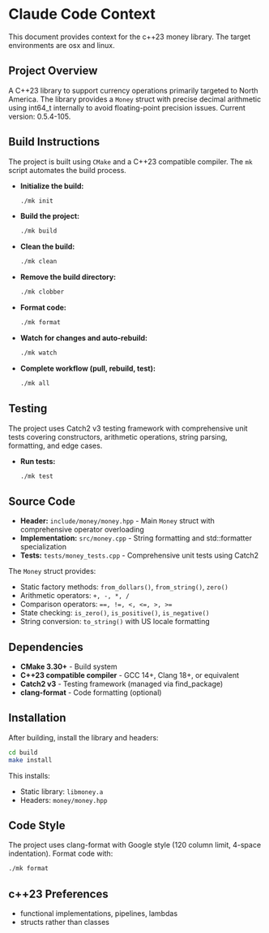 # Claude Code Context

This document provides context for the c++23 money library.  The target environments are osx and linux.

## Project Overview

A C++23 library to support currency operations primarily targeted to North America. The library provides a `Money` struct with precise decimal arithmetic using int64_t internally to avoid floating-point precision issues. Current version: 0.5.4-105.

## Build Instructions

The project is built using `CMake` and a C++23 compatible compiler. The `mk` script automates the build process.

- **Initialize the build:**
  ```bash
  ./mk init
  ```

- **Build the project:**
  ```bash
  ./mk build
  ```

- **Clean the build:**
  ```bash
  ./mk clean
  ```

- **Remove the build directory:**
  ```bash
  ./mk clobber
  ```

- **Format code:**
  ```bash
  ./mk format
  ```

- **Watch for changes and auto-rebuild:**
  ```bash
  ./mk watch
  ```

- **Complete workflow (pull, rebuild, test):**
  ```bash
  ./mk all
  ```

## Testing

The project uses Catch2 v3 testing framework with comprehensive unit tests covering constructors, arithmetic operations, string parsing, formatting, and edge cases.

- **Run tests:**
  ```bash
  ./mk test
  ```

## Source Code

- **Header:** `include/money/money.hpp` - Main `Money` struct with comprehensive operator overloading
- **Implementation:** `src/money.cpp` - String formatting and std::formatter specialization  
- **Tests:** `tests/money_tests.cpp` - Comprehensive unit tests using Catch2

The `Money` struct provides:
- Static factory methods: `from_dollars()`, `from_string()`, `zero()`
- Arithmetic operators: `+, -, *, /`
- Comparison operators: `==, !=, <, <=, >, >=`
- State checking: `is_zero()`, `is_positive()`, `is_negative()`
- String conversion: `to_string()` with US locale formatting

## Dependencies

- **CMake 3.30+** - Build system
- **C++23 compatible compiler** - GCC 14+, Clang 18+, or equivalent
- **Catch2 v3** - Testing framework (managed via find_package)
- **clang-format** - Code formatting (optional)

## Installation

After building, install the library and headers:

```bash
cd build
make install
```

This installs:
- Static library: `libmoney.a`
- Headers: `money/money.hpp`

## Code Style

The project uses clang-format with Google style (120 column limit, 4-space indentation). Format code with:

```bash
./mk format
```

## c++23 Preferences

* functional implementations, pipelines, lambdas
* structs rather than classes



